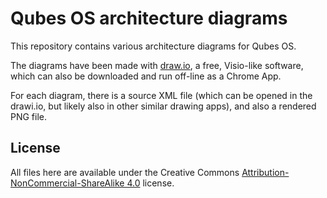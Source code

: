# Qubes OS architecture diagrams

This repository contains various architecture diagrams for Qubes OS.

The diagrams have been made with [draw.io](https://www.draw.io/), a free,
Visio-like software, which can also be downloaded and run off-line as a Chrome
App.

For each diagram, there is a source XML file (which can be opened in the
drawi.io, but likely also in other similar drawing apps), and also a rendered
PNG file.

## License

All files here are available under the Creative Commons
[Attribution-NonCommercial-ShareAlike
4.0](https://creativecommons.org/licenses/by-nc-sa/4.0/) license.
